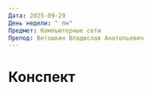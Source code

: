 ```yaml
---
Дата: 2025-09-29
День недели: " пн"
Предмет: Компьютерные сети
Препод: Ветошкин Владислав Анатольевич
---
```

# Конспект

## 